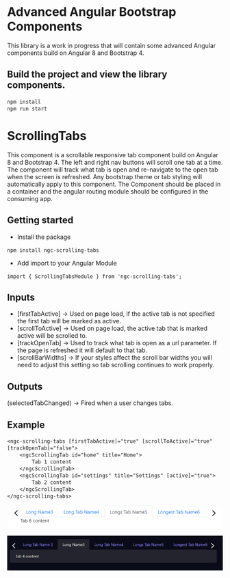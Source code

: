 # Advanced Angular Bootstrap Components

This library is a work in progress that will contain some advanced Angular components build on Angular 8 and Bootstrap 4.

## Build the project and view the library components.
```shell
npm install
npm run start
```

# ScrollingTabs
This component is a scrollable responsive tab component build on Angular 8 and Bootstrap 4. 
 The left and right nav buttons will scroll one tab at a time. The component will track what tab is open
 and re-navigate to the open tab when the screen is refreshed. Any bootstrap theme or tab styling will 
 automatically apply to this component. The Component should be placed in a container and the angular 
 routing module should be configured in the consuming app.

## Getting started
- Install the package 
```shell
npm install ngc-scrolling-tabs
```
- Add import to your Angular Module 
```shell
import { ScrollingTabsModule } from 'ngc-scrolling-tabs';
```

## Inputs
- [firstTabActive] -> Used on page load, if the active tab is not specified the first tab will be marked as active.
- [scrollToActive] -> Used on page load, the active tab that is marked active will be scrolled to.
- [trackOpenTab] -> Used to track what tab is open as a url parameter. If the page is refreshed it will default to that tab.
- [scrollBarWidths] -> If your styles affect the scroll bar widths you will need to adjust this setting so tab scrolling continues to work properly.

## Outputs
(selectedTabChanged) -> Fired when a user changes tabs.

## Example
```shell
<ngc-scrolling-tabs [firstTabActive]="true" [scrollToActive]="true" [trackOpenTab]="false">
    <ngcScrollingTab id="home" title="Home">
        Tab 1 content
    </ngcScrollingTab>
    <ngcScrollingTab id="settings" title="Settings" [active]="true">
        Tab 2 content
    </ngcScrollingTab>
</ngc-scrolling-tabs>
```

![Scrolling Tabs - Light Theme](https://raw.githubusercontent.com/jeff-nelson-78954/advanced-angular-bootstrap-components/master/assets/scrollingtabs_light.png)

![Scrolling Tabs - Dark Theme](https://raw.githubusercontent.com/jeff-nelson-78954/advanced-angular-bootstrap-components/master/assets/scrollingtabs_dark.png)
